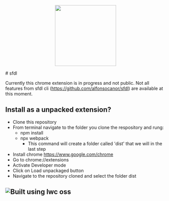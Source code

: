<p align="center">  
	<img width="192" height="192" src="https://salesforcedebuglogs.com/resources/blueSoda_medium.png">  
</p>
# sfdl

Currently this chrome extension is in progress and not public. Not all features from sfdl cli (https://github.com/alfonsocanor/sfdl) are available at this moment.

## Install as a unpacked extension?

- Clone this repository
- From terminal navigate to the folder you clone the respository and rung:
	- npm install
	- npx webpack
		- This command will create a folder called 'dist' that we will in the last step
- Install chrome https://www.google.com/chrome
- Go to chrome://extensions
- Activate Developer mode
- Click on Load unpackaged button
- Navigate to the repository cloned and select the folder dist

## ![Built using lwc oss](https://raw.githubusercontent.com/Confirm4Crit/awesome-lwc/main/src/resources/favicon3.ico)